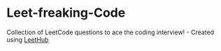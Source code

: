 # Leet-freaking-Code
Collection of LeetCode questions to ace the coding interview! - Created using [LeetHub](https://github.com/QasimWani/LeetHub)
